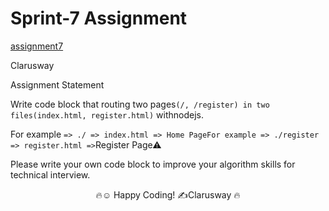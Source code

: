 # Sprint-7 Assignment
[assignment7](assignment.pdf)

Clarusway

Assignment Statement

Write code block that routing two pages```(/, /register) in two files(index.html, register.html)``` withnodejs.

For example ``` => ./ => index.html => Home PageFor example => ./register => register.html => ```Register Page⚠  

Please write your own code block to improve your algorithm skills for technical interview.

 <center>🔥☺ Happy Coding! ✍Clarusway 🔥
